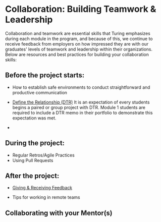 # Collaboration: Building Teamwork & Leadership

Collaboration and teamwork are essential skills that Turing emphasizes during each module in the program, and because of this, we continue to receive feedback from employers on how impressed they are with our graduates' levels of teamwork and leadership within their organizations. Below are resources and best practices for building your collaboration skills:

## Before the project starts:
* How to establish safe environments to conduct straightforward and productive communication
* [Define the Relationship (DTR)](https://docs.google.com/document/d/1zMtgWhODQuP3KBNhrg6PtmPUkw0DIskqgggeyEzYZi4/edit?usp=sharing) It is an expectation of every students begins a paired or group project with DTR. Module 1 students are required to include a DTR memo in their portfolio to demonstrate this expectation was met.  

* 
## During the project:
* Regular Retros/Agile Practices
* Using Pull Requests

## After the project:
* [Giving & Receiving Feedback](https://docs.google.com/document/d/1xwAHzPKWEMwKMJmvb9HSu3Nku4SFTFtyxIV5TU3NOjw/edit?usp=sharing)

* Tips for working in remote teams

## Collaborating with your Mentor(s)

